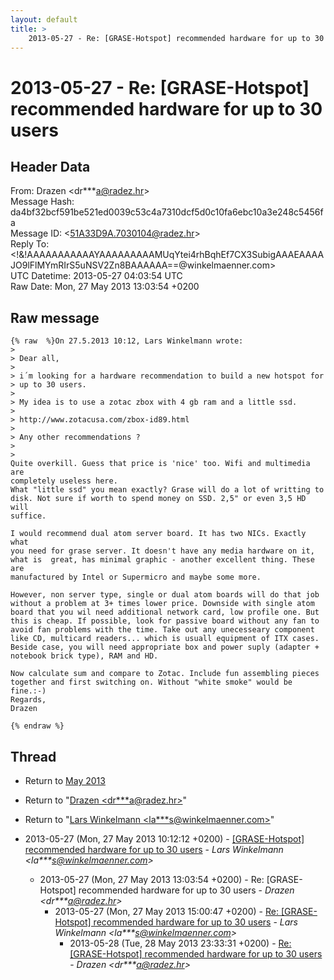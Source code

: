 ```yaml
---
layout: default
title: >
    2013-05-27 - Re: [GRASE-Hotspot] recommended hardware for up to 30 users
---
```


# 2013-05-27 - Re: [GRASE-Hotspot] recommended hardware for up to 30 users

## Header Data

From: Drazen \<dr***a@radez.hr\><br>
Message Hash: da4bf32bcf591be521ed0039c53c4a7310dcf5d0c10fa6ebc10a3e248c5456fa<br>
Message ID: \<51A33D9A.7030104@radez.hr\><br>
Reply To: \<!&!AAAAAAAAAAAYAAAAAAAAAMUqYtei4rhBqhEf7CX3SubigAAAEAAAAJO9lFlMYmRIrS5uNSV2Zn8BAAAAAA==@winkelmaenner.com\><br>
UTC Datetime: 2013-05-27 04:03:54 UTC<br>
Raw Date: Mon, 27 May 2013 13:03:54 +0200<br>

## Raw message

```
{% raw  %}On 27.5.2013 10:12, Lars Winkelmann wrote:
>
> Dear all,
>
> i´m looking for a hardware recommendation to build a new hotspot for 
> up to 30 users.
>
> My idea is to use a zotac zbox with 4 gb ram and a little ssd.
>
> http://www.zotacusa.com/zbox-id89.html
>
> Any other recommendations ?
>
>
Quite overkill. Guess that price is 'nice' too. Wifi and multimedia are 
completely useless here.
What "little ssd" you mean exactly? Grase will do a lot of writting to 
disk. Not sure if worth to spend money on SSD. 2,5" or even 3,5 HD will 
suffice.

I would recommend dual atom server board. It has two NICs. Exactly what 
you need for grase server. It doesn't have any media hardware on it, 
what is  great, has minimal graphic - another excellent thing. These are 
manufactured by Intel or Supermicro and maybe some more.

However, non server type, single or dual atom boards will do that job 
without a problem at 3+ times lower price. Downside with single atom 
board that you wil need additional network card, low profile one. But 
this is cheap. If possible, look for passive board without any fan to 
avoid fan problems with the time. Take out any unecesseary component 
like CD, multicard readers... which is usuall equipment of ITX cases.
Beside case, you will need appropriate box and power suply (adapter + 
notebook brick type), RAM and HD.

Now calculate sum and compare to Zotac. Include fun assembling pieces 
together and first switching on. Without "white smoke" would be fine.:-)
Regards,
Drazen

{% endraw %}
```

## Thread

+ Return to [May 2013](/archive/2013/05)

+ Return to "[Drazen <dr***a<span>@</span>radez.hr>](/authors/dr___a_at_radez_hr)"
+ Return to "[Lars Winkelmann <la***s<span>@</span>winkelmaenner.com>](/authors/la___s_at_winkelmaenner_com)"

+ 2013-05-27 (Mon, 27 May 2013 10:12:12 +0200) - [[GRASE-Hotspot] recommended hardware for up to 30 users](/archive/2013/05/1327fde664241b4ab5c75ceedc822b962967ff7a9702a68e1fbe15a025b0554c) - _Lars Winkelmann \<la***s@winkelmaenner.com\>_
  + 2013-05-27 (Mon, 27 May 2013 13:03:54 +0200) - Re: [GRASE-Hotspot] recommended hardware for up to 30 users - _Drazen \<dr***a@radez.hr\>_
    + 2013-05-27 (Mon, 27 May 2013 15:00:47 +0200) - [Re: [GRASE-Hotspot] recommended hardware for up to 30 users](/archive/2013/05/789cdfc8acd3d480d201b8cd4e4734169a52db4ae353ab11ca9e42771227f9db) - _Lars Winkelmann \<la***s@winkelmaenner.com\>_
      + 2013-05-28 (Tue, 28 May 2013 23:33:31 +0200) - [Re: [GRASE-Hotspot] recommended hardware for up to 30 users](/archive/2013/05/2a33248f066fe1db61bb2813f1eabd441e138e7f74f92e7cb718f842445fef2f) - _Drazen \<dr***a@radez.hr\>_

